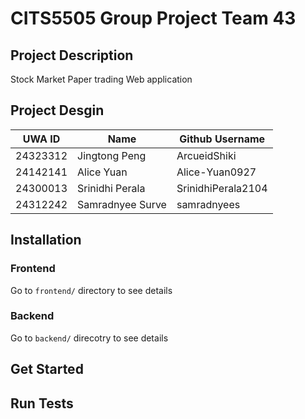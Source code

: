 # CITS5505 Group Project Team 43

## Project Description

Stock Market Paper trading Web application

## Project Desgin

| UWA ID | Name           | Github Username |
|--------|----------------|------------------|
| 24323312 | Jingtong Peng | ArcueidShiki |
| 24142141 | Alice Yuan    | Alice-Yuan0927 |
| 24300013 | Srinidhi Perala | SrinidhiPerala2104 |
| 24312242 | Samradnyee Surve | samradnyees |

## Installation

### Frontend

Go to `frontend/` directory to see details

### Backend

Go to `backend/` direcotry to see details

## Get Started

## Run Tests
